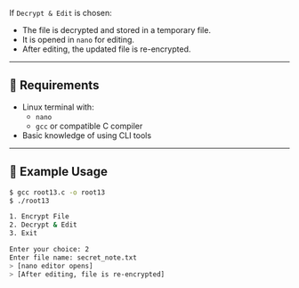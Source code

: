 
If `Decrypt & Edit` is chosen:
- The file is decrypted and stored in a temporary file.
- It is opened in `nano` for editing.
- After editing, the updated file is re-encrypted.

---

## 🔧 Requirements

- Linux terminal with:
  - `nano`
  - `gcc` or compatible C compiler
- Basic knowledge of using CLI tools

---

## 📁 Example Usage

```bash
$ gcc root13.c -o root13
$ ./root13

1. Encrypt File
2. Decrypt & Edit
3. Exit

Enter your choice: 2
Enter file name: secret_note.txt
> [nano editor opens]
> [After editing, file is re-encrypted]
